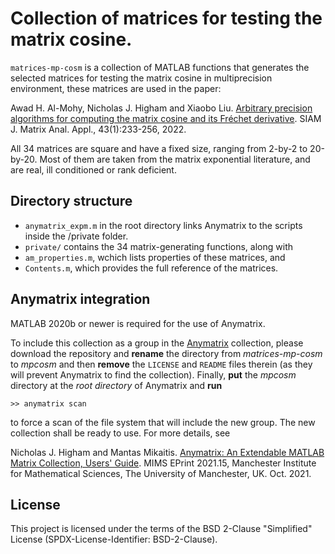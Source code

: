 # Collection of matrices for testing the matrix cosine.

`matrices-mp-cosm` is a collection of MATLAB functions that generates the selected matrices for testing the matrix cosine in multiprecision environment, these matrices are used in the paper:

Awad H. Al-Mohy, Nicholas J. Higham and Xiaobo Liu. [Arbitrary precision algorithms for computing the matrix cosine and its Fréchet derivative](https://epubs.siam.org/doi/10.1137/21M1441043). SIAM J. Matrix Anal. Appl., 43(1):233-256, 2022.

All 34 matrices are square and have a fixed size, ranging from 2-by-2 to 20-by-20. Most of them are taken from the matrix exponential literature, and are real, ill conditioned or rank deficient.


## Directory structure

- `anymatrix_expm.m` in the root directory links Anymatrix to the scripts inside the /private folder.
- `private/` contains the 34 matrix-generating functions, along with
- `am_properties.m`, wchich lists properties of these matrices, and
- `Contents.m`, which provides the full reference of the matrices.


## Anymatrix integration

MATLAB 2020b or newer is required for the use of Anymatrix.

To include this collection as a group in the [Anymatrix](https://github.com/mmikaitis/anymatrix) collection, please download the repository and **rename** the directory from *matrices-mp-cosm* to *mpcosm* and then **remove** the `LICENSE` and `README` files therein (as they will prevent Anymatrix to find the collection). 
Finally, **put** the *mpcosm* directory at the *root directory* of Anymatrix and **run**

```
>> anymatrix scan
```

to force a scan of the file system that will include the new group. 
The new collection shall be ready to use. For more details, see

Nicholas J. Higham and Mantas Mikaitis. [Anymatrix: An Extendable MATLAB Matrix Collection, Users' Guide](https://eprints.maths.manchester.ac.uk/2834/). MIMS EPrint 2021.15, Manchester Institute for Mathematical Sciences, The University of Manchester, UK. Oct. 2021.


## License

This project is licensed under the terms of the BSD 2-Clause "Simplified" License (SPDX-License-Identifier: BSD-2-Clause).
